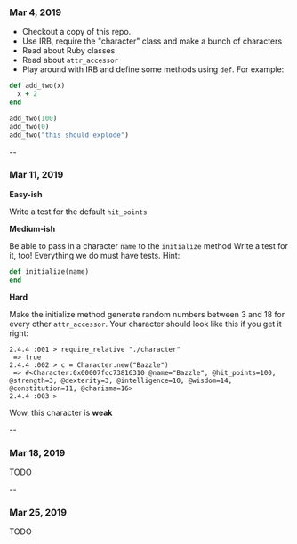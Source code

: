 ### Mar 4, 2019

- Checkout a copy of this repo.
- Use IRB, require the "character" class and make a bunch of characters
- Read about Ruby classes
- Read about `attr_accessor`
- Play around with IRB and define some methods using `def`. For example:

```ruby
def add_two(x)
  x + 2
end

add_two(100)
add_two(0)
add_two("this should explode")
```

--

### Mar 11, 2019

**Easy-ish**

Write a test for the default `hit_points`

**Medium-ish**

Be able to pass in a character `name` to the `initialize` method
Write a test for it, too! Everything we do must have tests.
Hint:
```ruby
def initialize(name)
end
```

**Hard**

Make the initialize method generate random numbers between 3 and 18 for every other `attr_accessor`. Your character should look like this if you get it right:

```
2.4.4 :001 > require_relative "./character"
 => true 
2.4.4 :002 > c = Character.new("Bazzle")
 => #<Character:0x00007fcc73816310 @name="Bazzle", @hit_points=100, @strength=3, @dexterity=3, @intelligence=10, @wisdom=14, @constitution=11, @charisma=16> 
2.4.4 :003 >
``` 

Wow, this character is **weak**

--

### Mar 18, 2019

TODO

--

### Mar 25, 2019

TODO


